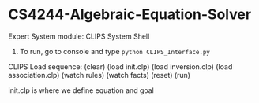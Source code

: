 # CS4244-Algebraic-Equation-Solver
Expert System module: CLIPS System Shell

1. To run, go to console and type `python CLIPS_Interface.py`

CLIPS Load sequence:
(clear)
(load init.clp)
(load inversion.clp)
(load association.clp)
(watch rules)
(watch facts)
(reset)
(run)

init.clp is where we define equation and goal